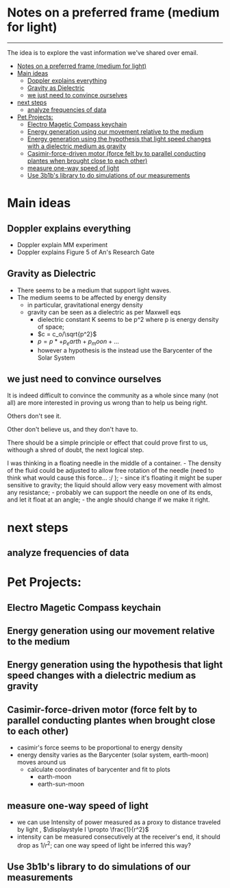# Notes on a preferred frame (medium for light)
------------------------------------

The idea is to explore the vast information we've shared over email.

- [Notes on a preferred frame (medium for light)](#notes-on-a-preferred-frame-medium-for-light)
- [Main ideas](#main-ideas)
  - [Doppler explains everything](#doppler-explains-everything)
  - [Gravity as Dielectric](#gravity-as-dielectric)
  - [we just need to convince ourselves](#we-just-need-to-convince-ourselves)
- [next steps](#next-steps)
  - [analyze frequencies of data](#analyze-frequencies-of-data)
- [Pet Projects:](#pet-projects)
  - [Electro Magetic Compass keychain](#electro-magetic-compass-keychain)
  - [Energy generation using our movement relative to the medium](#energy-generation-using-our-movement-relative-to-the-medium)
  - [Energy generation using the hypothesis that light speed changes with a dielectric medium as gravity](#energy-generation-using-the-hypothesis-that-light-speed-changes-with-a-dielectric-medium-as-gravity)
  - [Casimir-force-driven motor (force felt by to parallel conducting plantes when brought close to each other)](#casimir-force-driven-motor-force-felt-by-to-parallel-conducting-plantes-when-brought-close-to-each-other)
  - [measure one-way speed of light](#measure-one-way-speed-of-light)
  - [Use 3b1b's library to do simulations of our measurements](#use-3b1bs-library-to-do-simulations-of-our-measurements)



# Main ideas
## Doppler explains everything
* Doppler explain MM experiment
* Doppler explains Figure 5 of An's Research Gate

## Gravity as Dielectric
* There seems to be a medium that support light waves.
* The medium seems to be affected by energy density
  * in particular, gravitational energy density
  * gravity can be seen as a dielectric as per Maxwell eqs
    * dielectric constant K seems to be p^2 where p is energy density of space;
    * $c = c_o/\sqrt{p^2}$
    * $p = p* + p_earth + p_moon + ...$
    * however a hypothesis is the instead use the Barycenter of the Solar System

## we just need to convince ourselves
It is indeed difficult to convince the community as a whole since many (not all) are more interested in proving us wrong than to help us being right.

Others don't see it.

Other don't believe us, and they don't have to.

There should be a simple principle or effect that could prove first to us, withough a shred of doubt, the next logical step.

I was thinking in a floating needle in the middle of a container.
    - The density of the fluid could be adjusted to allow free rotation of the needle (need to think what would cause this force... :/ );
    - since it's floating it might be super sensitive to gravity; the liquid should allow very easy movement with almost any resistance;
    - probably we can support the needle on one of its ends, and let it float at an angle;
    - the angle should change if we make it right.

# next steps
## analyze frequencies of data
# Pet Projects:
## Electro Magetic Compass keychain
## Energy generation using our movement relative to the medium
## Energy generation using the hypothesis that light speed changes with a dielectric medium as gravity
## Casimir-force-driven motor (force felt by to parallel conducting plantes when brought close to each other)
* casimir's force seems to be proportional to energy density
* energy density varies as the Barycenter (solar system, earth-moon) moves around us
  * calculate coordinates of barycenter and fit to plots
    * earth-moon
    * earth-sun-moon

## measure one-way speed of light
* we can use Intensity of power measured as a proxy to distance traveled by light , $\displaystyle I \propto \frac{1}{r^2}$
* intensity can be measured consecutively at the receiver's end, it should drop as $1/r^2$; can one way speed of light be inferred this way?

## Use 3b1b's library to do simulations of our measurements
